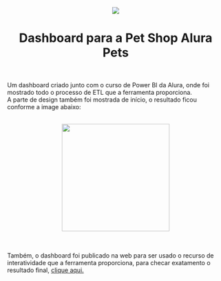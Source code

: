<div align="center">
  <img src="https://i.imgur.com/MgOuMHg.png"/>
  <h1>Dashboard para a Pet Shop Alura Pets</h1>
</div><br>

Um dashboard criado junto com o curso de Power BI da Alura, onde foi mostrado todo o processo de ETL que a ferramenta proporciona.<br>
A parte de design também foi mostrada de início, o resultado ficou conforme a image abaixo: <br><br>
<div align="center">
  <img height="250" weight="350" src="https://i.imgur.com/lIfVrau.png"/>
</div><br><br>

Também, o dashboard foi publicado na web para ser usado o recurso de interatividade que a ferramenta proporciona, para checar exatamento o resultado final, 
<a href="https://app.powerbi.com/view?r=eyJrIjoiMjFmMmE2OGUtNDFiMC00MzUxLThhZjYtZDFlN2I3MGNjOWJiIiwidCI6IjExZGJiZmUyLT
g5YjgtNDU0OS1iZTEwLWNlYzM2NGU1OTU1MSIsImMiOjR9&pageName=ReportSection">clique aqui.</a>
